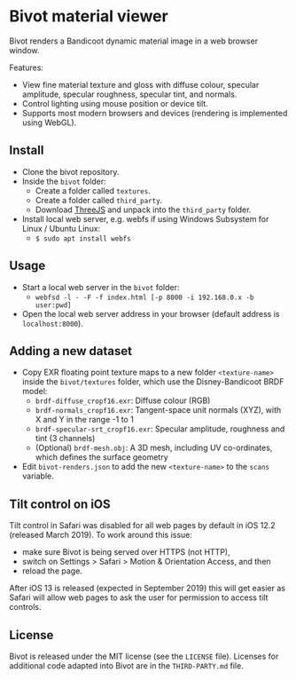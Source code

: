 # Bivot material viewer

Bivot renders a Bandicoot dynamic material image in a web browser window.

Features:
* View fine material texture and gloss with diffuse colour, specular amplitude, specular roughness, specular tint, and normals.
* Control lighting using mouse position or device tilt.
* Supports most modern browsers and devices (rendering is implemented using WebGL).

## Install

* Clone the bivot repository.
* Inside the `bivot` folder:
  * Create a folder called `textures`.
  * Create a folder called `third_party`.
  * Download [ThreeJS](http://threejs.org) and unpack into the `third_party` folder.
* Install local web server, e.g. webfs if using Windows Subsystem for Linux / Ubuntu Linux:
  * `$ sudo apt install webfs`

## Usage

* Start a local web server in the `bivot` folder:
  * `webfsd -l - -F -f index.html [-p 8000 -i 192.168.0.x -b user:pwd]`
* Open the local web server address in your browser (default address is `localhost:8000`).

## Adding a new dataset

* Copy EXR floating point texture maps to a new folder `<texture-name>` inside the `bivot/textures`
  folder, which use the Disney-Bandicoot BRDF model:
  * `brdf-diffuse_cropf16.exr`: Diffuse colour (RGB)
  * `brdf-normals_cropf16.exr`: Tangent-space unit normals (XYZ), with X and Y in the range -1 to 1
  * `brdf-specular-srt_cropf16.exr`: Specular amplitude, roughness and tint (3 channels)
  * (Optional) `brdf-mesh.obj`: A 3D mesh, including UV co-ordinates, which defines the surface geometry
* Edit `bivot-renders.json` to add the new `<texture-name>` to the `scans` variable.

## Tilt control on iOS

Tilt control in Safari was disabled for all web pages by default in iOS 12.2 (released March 2019). To work
around this issue:
* make sure Bivot is being served over HTTPS (not HTTP),
* switch on Settings > Safari > Motion & Orientation Access, and then
* reload the page.

After iOS 13 is released (expected in September 2019) this will get easier as Safari will allow web pages to
ask the user for permission to access tilt controls.

## License

Bivot is released under the MIT license (see the `LICENSE` file). Licenses for additional code adapted into
Bivot are in the `THIRD-PARTY.md` file.
